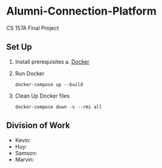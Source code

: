 # Alumni-Connection-Platform

CS 157A Final Project

## Set Up

1. Install prerequisites
   a. [Docker](https://www.docker.com/)

2. Run Docker

   ```
   docker-compose up --build
   ```

3. Clean Up Docker files

   ```
   docker-compose down -v --rmi all
   ```

## Division of Work

- Kevin:
- Huy:
- Samson:
- Marvin:
